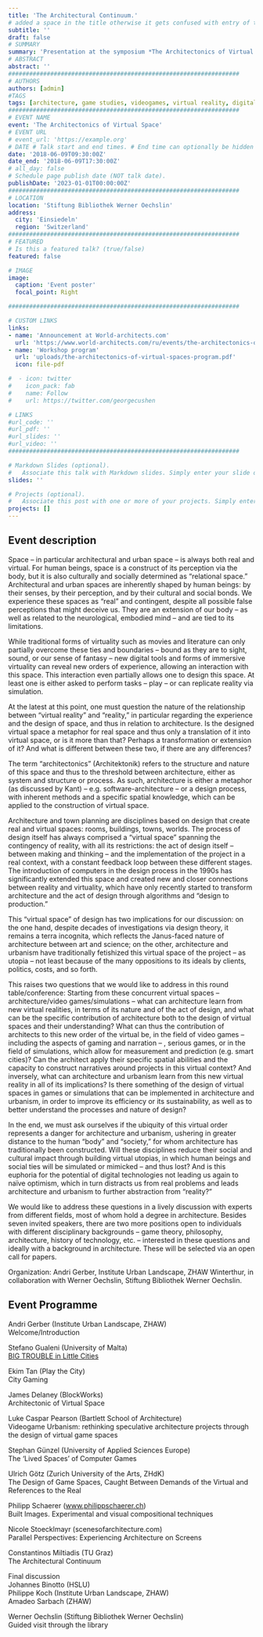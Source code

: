 ```yaml
---
title: 'The Architectural Continuum.'
# added a space in the title otherwise it gets confused with entry of the same title from Luniburg
subtitle: ''
draft: false
# SUMMARY
summary: 'Presentation at the symposium *The Architectonics of Virtual Space*. Einsiedeln, 2018'
# ABSTRACT 
abstract: ''
##################################################################
# AUTHORS 
authors: [admin]
#TAGS
tags: [architecture, game studies, videogames, virtual reality, digital spatial media, mathematics, geometry]
##################################################################
# EVENT NAME 
event: 'The Architectonics of Virtual Space'
# EVENT URL 
# event_url: 'https://example.org'
# DATE # Talk start and end times. # End time can optionally be hidden by prefixing the line with `#`.
date: '2018-06-09T09:30:00Z'
date_end: '2018-06-09T17:30:00Z'
# all_day: false
# Schedule page publish date (NOT talk date).
publishDate: '2023-01-01T00:00:00Z'
##################################################################
# LOCATION 
location: 'Stiftung Bibliothek Werner Oechslin'
address:
  city: 'Einsiedeln'
  region: 'Switzerland'
##################################################################
# FEATURED
# Is this a featured talk? (true/false)
featured: false

# IMAGE 
image:
  caption: 'Event poster'
  focal_point: Right

##################################################################

# CUSTOM LINKS 
links:
- name: 'Announcement at World-architects.com'
  url: 'https://www.world-architects.com/ru/events/the-architectonics-of-virtual-spaces-1'
- name: 'Workshop program'
  url: 'uploads/the-architectonics-of-virtual-spaces-program.pdf'
  icon: file-pdf

#  - icon: twitter
#    icon_pack: fab
#    name: Follow
#    url: https://twitter.com/georgecushen

# LINKS 
#url_code: ''
#url_pdf: ''
#url_slides: ''
#url_video: ''
##################################################################

# Markdown Slides (optional).
#   Associate this talk with Markdown slides. Simply enter your slide deck's filename without extension. Otherwise, set `slides = ""`.
slides: ''

# Projects (optional).
#   Associate this post with one or more of your projects. Simply enter your project's folder or file name without extension. Otherwise, set `projects = []`.
projects: []
---
```


## Event description 

  
Space – in particular architectural and urban space – is always both real and virtual. For human beings, space is a construct of its perception via the body, but it is also culturally and socially determined as “relational space.” Architectural and urban spaces are inherently shaped by human beings: by their senses, by their perception, and by their cultural and social bonds. We experience these spaces as “real” and contingent, despite all possible false perceptions that might deceive us. They are an extension of our body – as well as related to the neurological, embodied mind – and are tied to its limitations.

While traditional forms of virtuality such as movies and literature can only partially overcome these ties and boundaries – bound as they are to sight, sound, or our sense of fantasy – new digital tools and forms of immersive virtuality can reveal new orders of experience, allowing an interaction with this space. This interaction even partially allows one to design this space. At least one is either asked to perform tasks – play – or can replicate reality via simulation.

At the latest at this point, one must question the nature of the relationship between “virtual reality” and “reality,” in particular regarding the experience and the design of space, and thus in relation to architecture. Is the designed virtual space a metaphor for real space and thus only a translation of it into virtual space, or is it more than that? Perhaps a transformation or extension of it? And what is different between these two, if there are any differences?

The term “architectonics” (Architektonik) refers to the structure and nature of this space and thus to the threshold between architecture, either as system and structure or process. As such, architecture is either a metaphor (as discussed by Kant) – e.g. software-architecture – or a design process, with inherent methods and a specific spatial knowledge, which can be applied to the construction of virtual space.

Architecture and town planning are disciplines based on design that create real and virtual spaces: rooms, buildings, towns, worlds. The process of design itself has always comprised a “virtual space” spanning the contingency of reality, with all its restrictions: the act of design itself – between making and thinking – and the implementation of the project in a real context, with a constant feedback loop between these different stages. The introduction of computers in the design process in the 1990s has significantly extended this space and created new and closer connections between reality and virtuality, which have only recently started to transform architecture and the act of design through algorithms and “design to production.”

This “virtual space” of design has two implications for our discussion: on the one hand, despite decades of investigations via design theory, it remains a terra incognita, which reflects the Janus-faced nature of architecture between art and science; on the other, architecture and urbanism have traditionally fetishized this virtual space of the project – as utopia – not least because of the many oppositions to its ideals by clients, politics, costs, and so forth.

This raises two questions that we would like to address in this round table/conference: Starting from these concurrent virtual spaces – architecture/video games/simulations – what can architecture learn from new virtual realities, in terms of its nature and of the act of design, and what can be the specific contribution of architecture both to the design of virtual spaces and their understanding? What can thus the contribution of architects to this new order of the virtual be, in the field of video games – including the aspects of gaming and narration – , serious games, or in the field of simulations, which allow for measurement and prediction (e.g. smart cities)? Can the architect apply their specific spatial abilities and the capacity to construct narratives around projects in this virtual context? And inversely, what can architecture and urbanism learn from this new virtual reality in all of its implications? Is there something of the design of virtual spaces in games or simulations that can be implemented in architecture and urbanism, in order to improve its efficiency or its sustainability, as well as to better understand the processes and nature of design?

In the end, we must ask ourselves if the ubiquity of this virtual order represents a danger for architecture and urbanism, ushering in greater distance to the human “body” and “society,” for whom architecture has traditionally been constructed. Will these disciplines reduce their social and cultural impact through building virtual utopias, in which human beings and social ties will be simulated or mimicked – and thus lost? And is this euphoria for the potential of digital technologies not leading us again to naïve optimism, which in turn distracts us from real problems and leads architecture and urbanism to further abstraction from “reality?”

We would like to address these questions in a lively discussion with experts from different fields, most of whom hold a degree in architecture. Besides seven invited speakers, there are two more positions open to individuals with different disciplinary backgrounds – game theory, philosophy, architecture, history of technology, etc. – interested in these questions and ideally with a background in architecture. These will be selected via an open call for papers.

Organization: Andri Gerber, Institute Urban Landscape, ZHAW Winterthur, in collaboration with Werner Oechslin, Stiftung Bibliothek Werner Oechslin.
## Event Programme 

Andri Gerber (Institute Urban Landscape, ZHAW)  
Welcome/Introduction

Stefano Gualeni (University of Malta)  
[BIG TROUBLE in Little Cities](https://www.game.edu.mt/blog/architectonics-of-virtual-spaces/)

Ekim Tan (Play the City)  
City Gaming

James Delaney (BlockWorks)  
Architectonic of Virtual Space

Luke Caspar Pearson (Bartlett School of Architecture)  
Videogame Urbanism: rethinking speculative architecture projects through the design of virtual game spaces

Stephan Günzel (University of Applied Sciences Europe)  
The ‘Lived Spaces’ of Computer Games

Ulrich Götz (Zurich University of the Arts, ZHdK)  
The Design of Game Spaces, Caught Between Demands of the Virtual and References to the Real

Philipp Schaerer (www.philippschaerer.ch)  
Built Images. Experimental and visual compositional techniques

Nicole Stoecklmayr (scenesofarchitecture.com)  
Parallel Perspectives: Experiencing Architecture on Screens

Constantinos Miltiadis (TU Graz)  
The Architectural Continuum

Final discussion  
Johannes Binotto (HSLU)  
Philippe Koch (Institute Urban Landscape, ZHAW)  
Amadeo Sarbach (ZHAW)

Werner Oechslin (Stiftung Bibliothek Werner Oechslin)  
Guided visit through the library
